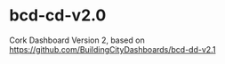 # bcd-cd-v2.0
Cork Dashboard Version 2, based on https://github.com/BuildingCityDashboards/bcd-dd-v2.1
